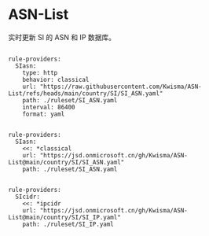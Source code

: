 
# ASN-List

实时更新 SI 的 ASN 和 IP 数据库。

<pre><code class="language-javascript">
rule-providers:
  SIasn:
    type: http
    behavior: classical
    url: "https://raw.githubusercontent.com/Kwisma/ASN-List/refs/heads/main/country/SI/SI_ASN.yaml"
    path: ./ruleset/SI_ASN.yaml
    interval: 86400
    format: yaml
</code></pre>

<pre><code class="language-javascript">
rule-providers:
  SIasn:
    <<: *classical
    url: "https://jsd.onmicrosoft.cn/gh/Kwisma/ASN-List@main/country/SI/SI_ASN.yaml"
    path: ./ruleset/SI_ASN.yaml
</code></pre>

<pre><code class="language-javascript">
rule-providers:
  SIcidr:
    <<: *ipcidr
    url: "https://jsd.onmicrosoft.cn/gh/Kwisma/ASN-List@main/country/SI/SI_IP.yaml"
    path: ./ruleset/SI_IP.yaml
</code></pre>